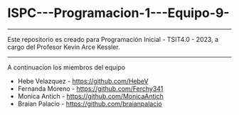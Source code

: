 # ISPC---Programacion-1---Equipo-9-
***************************************************************************************************************
Este repositorio es creado para Programación Inicial - TSIT4.0 - 2023, a cargo del Profesor Kevin Arce Kessler.
***************************************************************************************************************

A continuacion los miembros del equipo 

* Hebe Velazquez  - https://github.com/HebeV
* Fernanda Moreno - https://github.com/Ferchy341
* Monica Antich   - https://github.com/MonicaAntich
* Braian Palacio  - https://github.com/braianpalacio